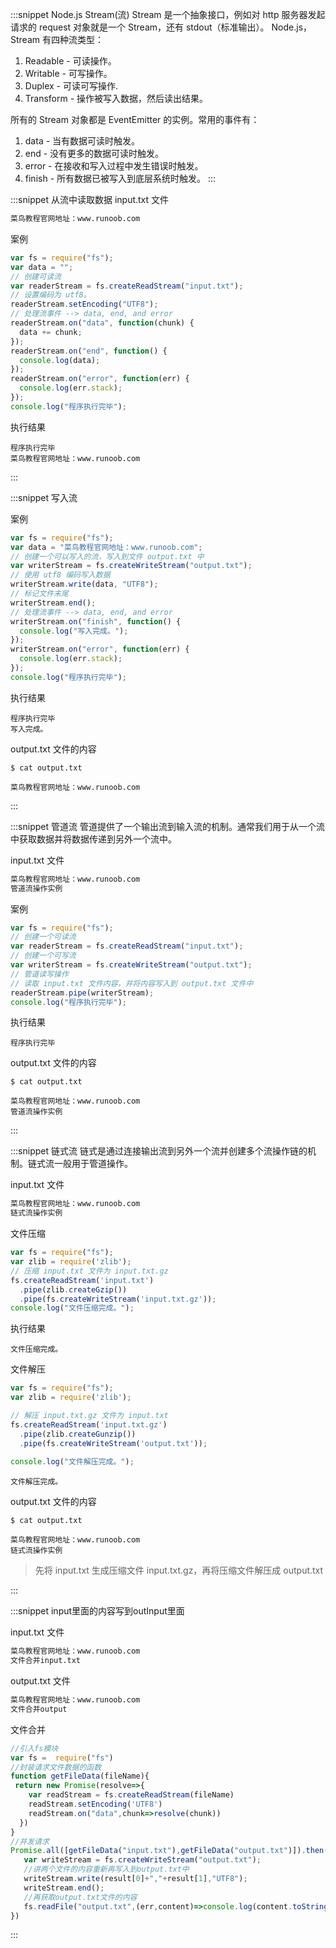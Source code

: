 :::snippet Node.js Stream(流)
Stream 是一个抽象接口，例如对 http 服务器发起请求的 request 对象就是一个 Stream，还有 stdout（标准输出）。
Node.js，Stream 有四种流类型：

1. Readable - 可读操作。
2. Writable - 可写操作。
3. Duplex - 可读可写操作.
4. Transform - 操作被写入数据，然后读出结果。

所有的 Stream 对象都是 EventEmitter 的实例。常用的事件有：

1. data - 当有数据可读时触发。
2. end - 没有更多的数据可读时触发。
3. error - 在接收和写入过程中发生错误时触发。
4. finish - 所有数据已被写入到底层系统时触发。
   :::

:::snippet 从流中读取数据
input.txt 文件

```txt
菜鸟教程官网地址：www.runoob.com
```

案例

```javascript
var fs = require("fs");
var data = "";
// 创建可读流
var readerStream = fs.createReadStream("input.txt");
// 设置编码为 utf8。
readerStream.setEncoding("UTF8");
// 处理流事件 --> data, end, and error
readerStream.on("data", function(chunk) {
  data += chunk;
});
readerStream.on("end", function() {
  console.log(data);
});
readerStream.on("error", function(err) {
  console.log(err.stack);
});
console.log("程序执行完毕");
```

执行结果

```result
程序执行完毕
菜鸟教程官网地址：www.runoob.com
```

:::

:::snippet 写入流

案例

```javascript
var fs = require("fs");
var data = "菜鸟教程官网地址：www.runoob.com";
// 创建一个可以写入的流，写入到文件 output.txt 中
var writerStream = fs.createWriteStream("output.txt");
// 使用 utf8 编码写入数据
writerStream.write(data, "UTF8");
// 标记文件末尾
writerStream.end();
// 处理流事件 --> data, end, and error
writerStream.on("finish", function() {
  console.log("写入完成。");
});
writerStream.on("error", function(err) {
  console.log(err.stack);
});
console.log("程序执行完毕");
```

执行结果

```result
程序执行完毕
写入完成。
```

output.txt 文件的内容

```node
$ cat output.txt
```

```result
菜鸟教程官网地址：www.runoob.com
```

:::

:::snippet 管道流
管道提供了一个输出流到输入流的机制。通常我们用于从一个流中获取数据并将数据传递到另外一个流中。

input.txt 文件

```txt
菜鸟教程官网地址：www.runoob.com
管道流操作实例
```

案例

```javascript
var fs = require("fs");
// 创建一个可读流
var readerStream = fs.createReadStream("input.txt");
// 创建一个可写流
var writerStream = fs.createWriteStream("output.txt");
// 管道读写操作
// 读取 input.txt 文件内容，并将内容写入到 output.txt 文件中
readerStream.pipe(writerStream);
console.log("程序执行完毕");
```

执行结果

```result
程序执行完毕
```

output.txt 文件的内容

```node
$ cat output.txt
```

```result
菜鸟教程官网地址：www.runoob.com
管道流操作实例
```

:::

:::snippet 链式流
链式是通过连接输出流到另外一个流并创建多个流操作链的机制。链式流一般用于管道操作。

input.txt 文件

```txt
菜鸟教程官网地址：www.runoob.com
链式流操作实例
```

文件压缩

```javascript
var fs = require("fs");
var zlib = require('zlib');
// 压缩 input.txt 文件为 input.txt.gz
fs.createReadStream('input.txt')
  .pipe(zlib.createGzip())
  .pipe(fs.createWriteStream('input.txt.gz'));
console.log("文件压缩完成。");
```

执行结果

```result
文件压缩完成。
```

文件解压

```javascript
var fs = require("fs");
var zlib = require('zlib');

// 解压 input.txt.gz 文件为 input.txt
fs.createReadStream('input.txt.gz')
  .pipe(zlib.createGunzip())
  .pipe(fs.createWriteStream('output.txt'));
  
console.log("文件解压完成。");
```

```result
文件解压完成。
```

output.txt 文件的内容

```node
$ cat output.txt
```

```result
菜鸟教程官网地址：www.runoob.com
链式流操作实例
```

> 先将 input.txt 生成压缩文件 input.txt.gz，再将压缩文件解压成 output.txt

:::

:::snippet input里面的内容写到outInput里面

input.txt 文件

```txt
菜鸟教程官网地址：www.runoob.com
文件合并input.txt
```

output.txt 文件

```txt
菜鸟教程官网地址：www.runoob.com
文件合并output
```

文件合并

```javascript
//引入fs模块
var fs =  require("fs")
//封装请求文件数据的函数
function getFileData(fileName){
 return new Promise(resolve=>{
    var readStream = fs.createReadStream(fileName)  
    readStream.setEncoding('UTF8')
    readStream.on("data",chunk=>resolve(chunk))
  })
}
//并发请求
Promise.all([getFileData("input.txt"),getFileData("output.txt")]).then(result=>{
   var writeStream = fs.createWriteStream("output.txt");
   //讲两个文件的内容重新再写入到output.txt中
   writeStream.write(result[0]+","+result[1],"UTF8");
   writeStream.end();
   //再获取output.txt文件的内容
   fs.readFile("output.txt",(err,content)=>console.log(content.toString()))
})
```

:::
